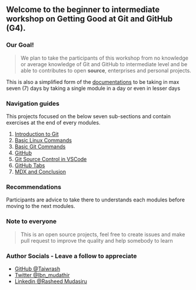 ## Welcome to the beginner to intermediate workshop on Getting Good at Git and GitHub (G4).

### Our Goal!
> We plan to take the participants of this workshop from no knowledge or average knowledge of Git and GitHub to intermediate level and be able to contributes to open **source**, enterprises and personal projects.

This is also a simplified form of the [documentations](#) to be taking in max seven (7) days by taking a single module in a day or even in lesser days

### Navigation guides

This projects focused on the below seven sub-sections and contain exercises at the end of every modules.

1.  [Introduction to Git](/docs/beginner-intermediate/0-intro-to-git.md)
2.  [Basic Linux Commands](/docs/beginner-intermediate/1-basic-linux-commands.md)
3.  [Basic Git Commands](/docs/beginner-intermediate/2-basic-git-commands.md)
4.  [GitHub](/docs/beginner-intermediate/3-github.md)
5.  [Git Source Control in VSCode](/docs/beginner-intermediate/4-git-in-vscode.md) 
6.  [GitHub Tabs](/docs/beginner-intermediate/5-github-tabs.md)
7.  [MDX and Conclusion](/docs/beginner-intermediate/6-mdx-conclusion.md)

### Recommendations

Participants are advice to take there to understands each modules before moving to the next modules.

### Note to everyone

> This is an open source projects, feel free to create issues and make pull request to improve the quality and help somebody to learn

### Author Socials - Leave a follow to appreciate

-   [GitHub @Taiwrash](https://github.com/Taiwrash)
-   [Twitter @Ibn_mudathir](https://twitter.com/Ibn_mudathir)
-   [Linkedin @Rasheed Mudasiru](https://linkedin.com/in/rasheedtaiwo)
